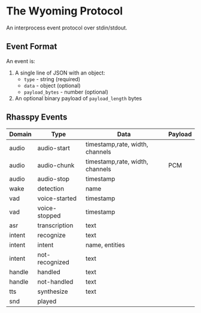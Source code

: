 # The Wyoming Protocol

An interprocess event protocol over stdin/stdout.


## Event Format

An event is:

1. A single line of JSON with an object:
    * `type` - string (required)
    * `data` - object (optional)
    * `payload_bytes` - number (optional)
2. An optional binary payload of `payload_length` bytes


## Rhasspy Events

| Domain | Type           | Data                            | Payload |
|--------|----------------|---------------------------------|---------|
| audio  | audio-start    | timestamp,rate, width, channels |         |
| audio  | audio-chunk    | timestamp,rate, width, channels | PCM     |
| audio  | audio-stop     | timestamp                       |         |
| wake   | detection      | name                            |         |
| vad    | voice-started  | timestamp                       |         |
| vad    | voice-stopped  | timestamp                       |         |
| asr    | transcription  | text                            |         |
| intent | recognize      | text                            |         |
| intent | intent         | name, entities                  |         |
| intent | not-recognized | text                            |         |
| handle | handled        | text                            |         |
| handle | not-handled    | text                            |         |
| tts    | synthesize     | text                            |         |
| snd    | played         |                                 |         |
